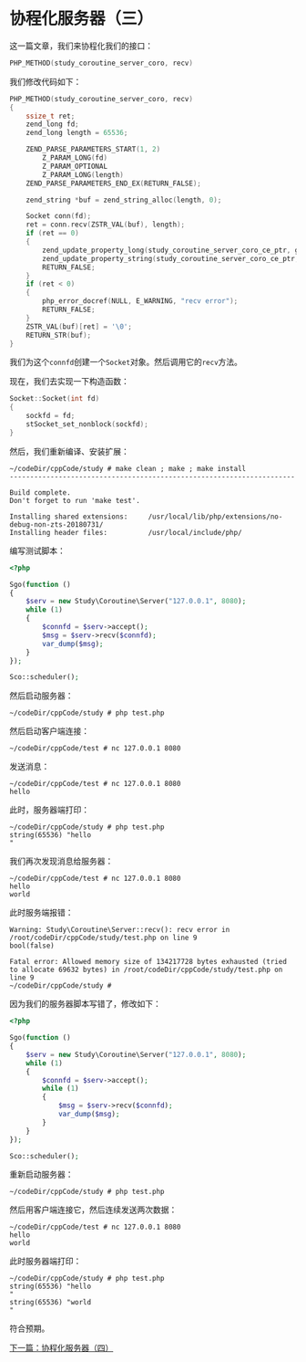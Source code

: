 # 协程化服务器（三）

这一篇文章，我们来协程化我们的接口：

```cpp
PHP_METHOD(study_coroutine_server_coro, recv)
```

我们修改代码如下：

```cpp
PHP_METHOD(study_coroutine_server_coro, recv)
{
    ssize_t ret;
    zend_long fd;
    zend_long length = 65536;

    ZEND_PARSE_PARAMETERS_START(1, 2)
        Z_PARAM_LONG(fd)
        Z_PARAM_OPTIONAL
        Z_PARAM_LONG(length)
    ZEND_PARSE_PARAMETERS_END_EX(RETURN_FALSE);

    zend_string *buf = zend_string_alloc(length, 0);

    Socket conn(fd);
    ret = conn.recv(ZSTR_VAL(buf), length);
    if (ret == 0)
    {
        zend_update_property_long(study_coroutine_server_coro_ce_ptr, getThis(), ZEND_STRL("errCode"), ST_ERROR_SESSION_CLOSED_BY_CLIENT);
        zend_update_property_string(study_coroutine_server_coro_ce_ptr, getThis(), ZEND_STRL("errMsg"), st_strerror(ST_ERROR_SESSION_CLOSED_BY_CLIENT));
        RETURN_FALSE;
    }
    if (ret < 0)
    {
        php_error_docref(NULL, E_WARNING, "recv error");
        RETURN_FALSE;
    }
    ZSTR_VAL(buf)[ret] = '\0';
    RETURN_STR(buf);
}
```

我们为这个`connfd`创建一个`Socket`对象。然后调用它的`recv`方法。

现在，我们去实现一下构造函数：

```cpp
Socket::Socket(int fd)
{
    sockfd = fd;
    stSocket_set_nonblock(sockfd);
}
```

然后，我们重新编译、安装扩展：

```shell
~/codeDir/cppCode/study # make clean ; make ; make install
----------------------------------------------------------------------

Build complete.
Don't forget to run 'make test'.

Installing shared extensions:     /usr/local/lib/php/extensions/no-debug-non-zts-20180731/
Installing header files:          /usr/local/include/php/
```

编写测试脚本：

```php
<?php

Sgo(function ()
{
    $serv = new Study\Coroutine\Server("127.0.0.1", 8080);
    while (1)
    {
        $connfd = $serv->accept();
        $msg = $serv->recv($connfd);
        var_dump($msg);
    }
});

Sco::scheduler();
```

然后启动服务器：

```shell
~/codeDir/cppCode/study # php test.php
```

然后启动客户端连接：

```shell
~/codeDir/cppCode/test # nc 127.0.0.1 8080

```

发送消息：

```shell
~/codeDir/cppCode/test # nc 127.0.0.1 8080
hello

```

此时，服务器端打印：

```shell
~/codeDir/cppCode/study # php test.php
string(65536) "hello
"
```

我们再次发现消息给服务器：

```shell
~/codeDir/cppCode/test # nc 127.0.0.1 8080
hello
world

```

此时服务端报错：

```shell
Warning: Study\Coroutine\Server::recv(): recv error in /root/codeDir/cppCode/study/test.php on line 9
bool(false)

Fatal error: Allowed memory size of 134217728 bytes exhausted (tried to allocate 69632 bytes) in /root/codeDir/cppCode/study/test.php on line 9
~/codeDir/cppCode/study #
```

因为我们的服务器脚本写错了，修改如下：

```php
<?php

Sgo(function ()
{
    $serv = new Study\Coroutine\Server("127.0.0.1", 8080);
    while (1)
    {
        $connfd = $serv->accept();
        while (1)
        {
            $msg = $serv->recv($connfd);
            var_dump($msg);
        }
    }
});

Sco::scheduler();
```

重新启动服务器：

```shell
~/codeDir/cppCode/study # php test.php

```

然后用客户端连接它，然后连续发送两次数据：

```shell
~/codeDir/cppCode/test # nc 127.0.0.1 8080
hello
world

```

此时服务器端打印：

```shell
~/codeDir/cppCode/study # php test.php
string(65536) "hello
"
string(65536) "world
"
```

符合预期。

[下一篇：协程化服务器（四）](./《PHP扩展开发》-协程-协程化服务器（四）.md)
